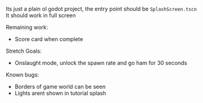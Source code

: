 Its just a plain ol godot project, the entry point should be `SplashScreen.tscn`
It should work in full screen

Remaining work:
- Score card when complete

Stretch Goals:
- Onslaught mode, unlock the spawn rate and go ham for 30 seconds

Known bugs:
- Borders of game world can be seen
- Lights arent shown in tutorial splash
